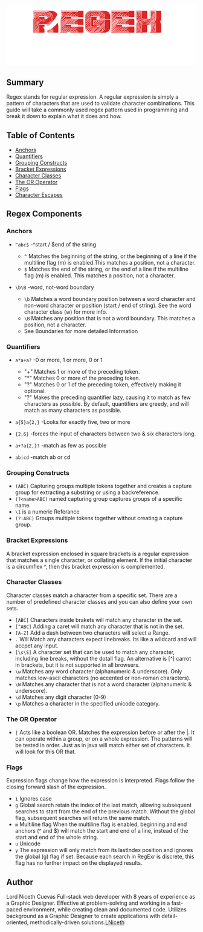 <img src="img/title.png" width="800">


## Summary

Regex stands for regular expression. A regular expression is simply a pattern of characters that are used to validate character combinations. This guide will take a commonly used regex pattern used in programming and break it down to explain what it does and how.

## Table of Contents

- [Anchors](#anchors)
- [Quantifiers](#quantifiers)
- [Grouping Constructs](#grouping-constructs)
- [Bracket Expressions](#bracket-expressions)
- [Character Classes](#character-classes)
- [The OR Operator](#the-or-operator)
- [Flags](#flags)
- [Character Escapes](#character-escapes)

## Regex Components


### Anchors

* `^abc$`	-^start / $end of the string
    * `^` Matches the beginning of the string, or the beginning of a line if the multiline flag (m) is enabled.This matches a position, not a character.
    * `$` Matches the end of the string, or the end of a line if the multiline flag (m) is enabled. This matches a position, not a character.

* `\b\B`	-word, not-word boundary
    * `\b` Matches a word boundary position between a word character and non-word character or position (start / end of string). See the word character class (w) for more info.
    * `\B` Matches any position that is not a word boundary. This matches a position, not a character.
    * See Boundaries for more detailed Information

### Quantifiers
* `a*a+a?`	-0 or more, 1 or more, 0 or 1
    * "+" Matches 1 or more of the preceding token.
    * "*" Matches 0 or more of the preceding token.
    * "?" Matches 0 or 1 of the preceding token, effectively making it optional.
    * "?" Makes the preceding quantifier lazy, causing it to match as few characters as possible. By default, quantifiers are greedy, and will match as many characters as possible.

* `a{5}a{2,}`	 -Looks for exactly five, two or more
* `{2,6}`  	    -forces the input of characters between two & six characters long.
* `a+?a{2,}?`	 -match as few as possible
* `ab|cd`	    -match ab or cd


### Grouping Constructs

* `(ABC)` Capturing groups multiple tokens together and creates a capture group for extracting a substring or using a backreference.
* `(?<name>ABC)` named capturing group captures groups of a specific name.
* `\1` is a numeric Referance
* `(?:ABC)` Groups multiple tokens together without creating a capture group.

### Bracket Expressions

A bracket expression enclosed in square brackets is a regular expression that matches a single character, or collating element. If the initial character is a circumflex ^, then this bracket expression is complemented.

### Character Classes

Character classes match a character from a specific set. There are a number of predefined character classes and you can also define your own sets.

* `[ABC]` Characters inside brakets will match any character in the set.
* `[^ABC]` Adding a caret will match any character that is not in the set.
* `[A-Z]` Add a dash between two characters will select a Range.
* `.` Will Match any characters expect linebreaks. Its like a wildcard and will accpet any input.
* `[\s\S]` A character set that can be used to match any character, including line breaks, without the dotall flag. An alternative is [^] carrot in brackets, but it is not supported in all browsers.
* `\w` Matches any word character (alphanumeric & underscore). Only matches low-ascii characters (no accented or non-roman characters).
* `\W` Matches any character that is not a word character (alphanumeric & underscore).
* `\d` Matches any digit character (0-9)
* `\p` Matches a character in the specified unicode category.

### The OR Operator

* `|` Acts like a boolean OR. Matches the expression before or after the |.
It can operate within a group, or on a whole expression. The patterns will be tested in order. Just as in java will match either set of characters. It will look for this OR that.

### Flags

Expression flags change how the expression is interpreted. Flags follow the closing forward slash of the expression.

* `i` Ignores case
* `g` Global search retain the index of the last match, allowing subsequent searches to start from the end of the previous match. Without the global flag, subsequent searches will return the same match.
* `m` Multiline flag When the multiline flag is enabled, beginning and end anchors (^ and $) will match the start and end of a line, instead of the start and end of the whole string.
* `u` Unicode
* `y` The expression will only match from its lastIndex position and ignores the global (g) flag if set. Because each search in RegExr is discrete, this flag has no further impact on the displayed results.


## Author

Lord Niceth  Cuevas Full-stack web developer with 8 years of experience as a Graphic Designer. Effective at problem-solving and working in a fast-paced environment, while creating clean and documented code. Utilizes background as a Graphic Designer to create applications with detail-oriented, methodically-driven solutions.[LNiceth](https://github.com/LNiceth)
